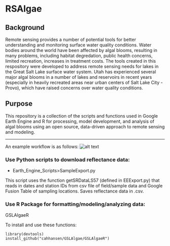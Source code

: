 # RSAlgae

## Background
Remote sensing provides a number of potential tools for better understanding and monitoring surface water quality conditions. Water bodies around the world have been affected by algal blooms, resulting in many problems, including habitat degredation, public health concerns, limited recreation, increases in treatment costs. The tools created in this respository were developed to address remote sensing needs for lakes in the Great Salt Lake surface water system. Utah has experienced several major algal blooms in a number of lakes and reservoirs in recent years (especially in heavily recreated areas near urban centers of Salt Lake City - Provo), which have raised concerns over water quality conditions.

## Purpose
This repository is a collection of the scripts and functions used in Google Earth Engine and R for processing, model development, and analysis of algal blooms using an open source, data-driven approach to remote sensing and modeling.

---
An example workflow is as follows:
![alt text](https://github.com/cahhansen/GSLAlgae/blob/master/WorkflowDiagram.png) 
### Use Python scripts to download reflectance data:
* Earth_Engine_Scripts>SampleExport.py

This script uses the function getSRDataLS57 (defined in EEExport.py) that reads in dates and station IDs from csv file of field/sample data and Google Fusion Table of sampling locations. Saves reflectance data in .csv.

### Use R Package for formatting/modeling/analyzing data:
GSLAlgaeR

To install and use these functions:

```
library(devtools)
install_github("cahhansen/GSLAlgae/GSLAlgaeR")
```

